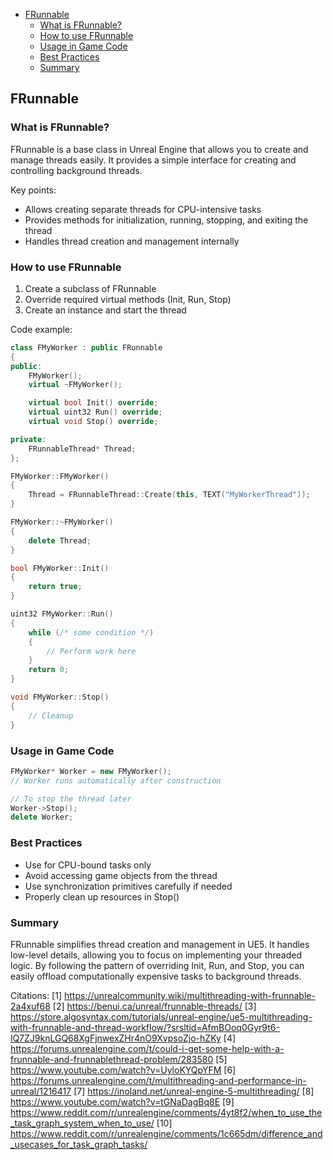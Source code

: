 - [FRunnable](#frunnable)
	- [What is FRunnable?](#what-is-frunnable)
	- [How to use FRunnable](#how-to-use-frunnable)
	- [Usage in Game Code](#usage-in-game-code)
	- [Best Practices](#best-practices)
	- [Summary](#summary)

## FRunnable

### What is FRunnable?

FRunnable is a base class in Unreal Engine that allows you to create and manage threads easily. It provides a simple interface for creating and controlling background threads.

Key points:
- Allows creating separate threads for CPU-intensive tasks
- Provides methods for initialization, running, stopping, and exiting the thread
- Handles thread creation and management internally

### How to use FRunnable

1. Create a subclass of FRunnable
2. Override required virtual methods (Init, Run, Stop)
3. Create an instance and start the thread

Code example:

```cpp
class FMyWorker : public FRunnable
{
public:
    FMyWorker();
    virtual ~FMyWorker();

    virtual bool Init() override;
    virtual uint32 Run() override;
    virtual void Stop() override;

private:
    FRunnableThread* Thread;
};

FMyWorker::FMyWorker()
{
    Thread = FRunnableThread::Create(this, TEXT("MyWorkerThread"));
}

FMyWorker::~FMyWorker()
{
    delete Thread;
}

bool FMyWorker::Init()
{
    return true;
}

uint32 FMyWorker::Run()
{
    while (/* some condition */)
    {
        // Perform work here
    }
    return 0;
}

void FMyWorker::Stop()
{
    // Cleanup
}
```

### Usage in Game Code

```cpp
FMyWorker* Worker = new FMyWorker();
// Worker runs automatically after construction

// To stop the thread later
Worker->Stop();
delete Worker;
```

### Best Practices

- Use for CPU-bound tasks only
- Avoid accessing game objects from the thread
- Use synchronization primitives carefully if needed
- Properly clean up resources in Stop()

### Summary

FRunnable simplifies thread creation and management in UE5. It handles low-level details, allowing you to focus on implementing your threaded logic. By following the pattern of overriding Init, Run, and Stop, you can easily offload computationally expensive tasks to background threads.

Citations:
[1] https://unrealcommunity.wiki/multithreading-with-frunnable-2a4xuf68
[2] https://benui.ca/unreal/frunnable-threads/
[3] https://store.algosyntax.com/tutorials/unreal-engine/ue5-multithreading-with-frunnable-and-thread-workflow/?srsltid=AfmBOoq0Gyr9t6-lQ7ZJ9knLGQ68XgFjnwexZHr4nO9XvpsoZjo-hZKy
[4] https://forums.unrealengine.com/t/could-i-get-some-help-with-a-frunnable-and-frunnablethread-problem/283580
[5] https://www.youtube.com/watch?v=UyloKYQpYFM
[6] https://forums.unrealengine.com/t/multithreading-and-performance-in-unreal/1216417
[7] https://inoland.net/unreal-engine-5-multithreading/
[8] https://www.youtube.com/watch?v=tGNaDagBq8E
[9] https://www.reddit.com/r/unrealengine/comments/4yt8f2/when_to_use_the_task_graph_system_when_to_use/
[10] https://www.reddit.com/r/unrealengine/comments/1c665dm/difference_and_usecases_for_task_graph_tasks/